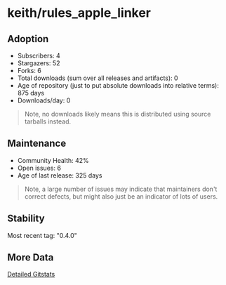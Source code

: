 # keith/rules_apple_linker

## Adoption

- Subscribers: 4
- Stargazers: 52
- Forks: 6
- Total downloads (sum over all releases and artifacts): 0
- Age of repository (just to put absolute downloads into relative terms): 875 days
- Downloads/day: 0

> Note, no downloads likely means this is distributed using source tarballs instead.

## Maintenance

- Community Health: 42%
- Open issues: 6
- Age of last release: 325 days

> Note, a large number of issues may indicate that maintainers don't correct defects, but might also
> just be an indicator of lots of users.

## Stability

Most recent tag: "0.4.0"

## More Data

[Detailed Gitstats](/bazel-catalog/gitstats/keith/rules_apple_linker)

